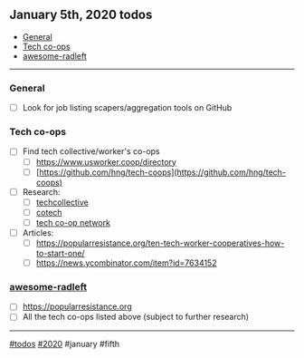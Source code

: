 ## January 5th, 2020 todos

- [General](#general)
- [Tech co-ops](#tech-co-ops)
- [awesome-radleft](#awesome-radleft)

---

### General

- [ ] Look for job listing scapers/aggregation tools on GitHub

### Tech co-ops

- [ ] Find tech collective/worker's co-ops
  - [ ] https://www.usworker.coop/directory
  - [ ] [https://github.com/hng/tech-coops](https://github.com/hng/tech-coops)
- [ ] Research:
  - [ ] [techcollective](https://techcollective.com)
  - [ ] [cotech](https://www.coops.tech/about)
  - [ ] [tech co-op network](https://www.techworker.coop/)
- [ ] Articles:
  - [ ] https://popularresistance.org/ten-tech-worker-cooperatives-how-to-start-one/
  - [ ] https://news.ycombinator.com/item?id=7634152

### [awesome-radleft](../projects/awesome-radleft.md)

- [ ] https://popularresistance.org
- [ ] All the tech co-ops listed above (subject to further research)

---

[#todos](index.md) [#2020](index.md#2020) #january #fifth
